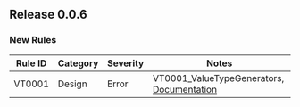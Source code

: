 ## Release 0.0.6

### New Rules

Rule ID | Category | Severity | Notes
--------|----------|----------|--------------------
VT0001  |  Design  | Error    | VT0001_ValueTypeGenerators, [Documentation](../README.md)
